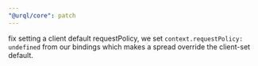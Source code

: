 ```yaml
---
"@urql/core": patch
---
```


fix setting a client default requestPolicy, we set `context.requestPolicy: undefined`
from our bindings which makes a spread override the client-set default.
